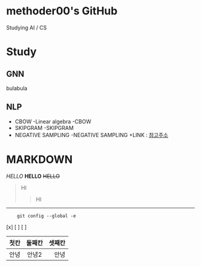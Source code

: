 # methoder00's GitHub
Studying AI / CS
# Study
## GNN
bulabula
## NLP
* CBOW
    -Linear algebra
    -CBOW
* SKIPGRAM
    -SKIPGRAM
* NEGATIVE SAMPLING
    -NEGATIVE SAMPLING
        +LINK : [참고주소](https://wikidocs.net/69141)

# MARKDOWN
*HELLO*
**HELLO**
~~HELLO~~
> HI
>> HI

---

```
    git config --global -e
```

[x]
[ ]
[ ]

|첫칸|둘째칸|셋째칸|
|:---|:---:|---:|
|안녕|안녕2|안녕|

